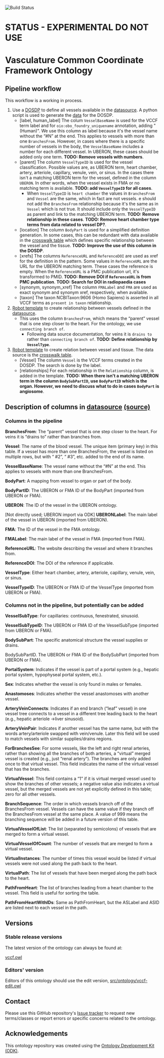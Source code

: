 
![Build Status](https://github.com/obophenotype/vccf-ontology/workflows/CI/badge.svg)
# STATUS - EXPERIMENTAL DO NOT USE
# Vasculature Common Coordinate Framework Ontology

## Pipeline workflow

This workflow is a working in process.

1. Use a [DOSDP](src/patterns/dosdp-patterns/vessel.yaml) to define all vessels available in the [datasource](https://github.com/hubmapconsortium/hra-vccf/blob/main/Vessel.csv). A python script is used to generate the [data](src/patterns/data/default/vessel.tsv) for the DOSDP.
   - [label, human_label] The colum `VesselBaseName` is used for the VCCF term label and for  `oio:obo_foundry_uniquename` annotation, adding "(Human)". We use this column as label because it's the vessel name without the “#N” at the end. This applies to vessels with more than one `BranchesFrom`. However, in cases where there is a specific number of vessels in the body, the `VesselBaseName` includes a number for each different vessel. In UBERON, these cases should be added only one term. **TODO: Remove vessels with numbers**.
   - [parent] The column `VesselTypeID` is used for the vessel classification. Possible values are, as UBERON term, heart chamber, artery, arteriole, capillary, venule, vein, or sinus. In the cases there isn't a matching UBERON term for the vessel, defined in the column `UBERON`. In other words, when the vessel exists in FMA or no matching term is available. **TODO: add `VesselTypeID` for all cases**. 
     - When `VesselTypeID` is `heart chamber` the values in `BranchesFrom` and `Vessel` are the same, which in fact are not vessels. e should not add the `BranchesFrom` relationship because it's the same as in `Vessel` which is not true. It should include only the `VesselTypeID` as parent and link to the matching UBERON term. **TODO: Remove relationship in these cases**. **TODO: Remove heart chamber type terms from data related to vessel DP?**.
   -  [location] The column `BodyPart` is used for a simplified definition generation. In some cases, this can be redundant with data available in the [crosswalk table](https://github.com/hubmapconsortium/hra-vccf/blob/main/VesselOrganCrosswalk.csv) which defines specific relationship between the vessel and the tissue. **TODO: Improve the use of this column in the DOSDP**.
   -  [xrefs] The columns `ReferenceURL` and `ReferenceDOI` are used as xref for the definition in the pattern. Some values in `ReferenceURL` are the URL for the UBERON matching term. These cases the reference is empty. When the `ReferenceURL` is a PMC publication url, it's transformed to PMID. **TODO: Remove DOI if `ReferenceURL` is from PMC publication**. **TODO: Search for DOI in radiopaedia cases**
   -  [synonym, synonym_xref] The column `FMALabel` and `FMA` are used as exact synonym and synonym xref, respectively, when available.
   -  [taxon] The taxon NCBITaxon:9606 (Homo Sapiens) is asserted in all VCCF terms as `present in taxon` relationship.
1. [Robot template](src/templates/vessel_relation.tsv) to create relationship between vessels defined in the [datasource](https://github.com/hubmapconsortium/hra-vccf/blob/main/Vessel.csv).
   - This uses the column `BranchesFrom`, which means the “parent” vessel that is one step closer to the heart. For the ontology, we use `connecting branch of`.
     - Following data source documentation, for veins it is `drains to` rather than `connecting branch of`. **TODO: Define relationship by `VesselType`**.
1. [Robot template](src/templates/vessel_organ_crosswalk.tsv) to create relation between vessel and tissue. The data source is the [crosswalk table](https://github.com/hubmapconsortium/hra-vccf/blob/main/VesselOrganCrosswalk.csv). 
   - [Vessel] The column `Vessel` is the VCCF terms created in the DOSDP. The search is done by the label.
   - [relationships] For each relationship in the `Relationship` column, is added in the template. **TODO: When there isn't a matching UBERON term in the column `BodySubPartID`, use `BodyPartID` which is the organ. However, we need to discuss what to do in cases `BodyPart` is angiosome**.

## Description of columns in [datasource](https://github.com/hubmapconsortium/hra-vccf/blob/main/Vessel.csv) [(source)](https://www.nature.com/articles/s41597-023-02018-0#Sec7)

### Columns in the pipeline

**BranchesFrom**: The “parent” vessel that is one step closer to the heart. For veins it is “drains to” rather than branches from.

**Vessel**: The name of the blood vessel. The unique item (primary key) in this table. If a vessel has more than one BranchesFrom, the vessel is listed on multiple rows, but with “ #2”, “ #3”, etc. added to the end of its name.

**VesselBaseName**: The vessel name without the “#N” at the end. This applies to vessels with more than one BranchesFrom.

**BodyPart**: A mapping from vessel to organ or part of the body.

**BodyPartID**: The UBERON or FMA ID of the BodyPart (imported from UBERON or FMA).

**UBERON**: The ID of the vessel in the UBERON ontology.

[Not directly used; UBERON import via ODK] **UBERONLabel**: The main label of the vessel in UBERON (imported from UBERON).

**FMA**: The ID of the vessel in the FMA ontology.

**FMALabel**: The main label of the vessel in FMA (imported from FMA).

**ReferenceURL**: The website describing the vessel and where it branches from.

**ReferenceDOI**: The DOI of the reference if applicable.

**VesselType**: Either heart chamber, artery, arteriole, capillary, venule, vein, or sinus.

**VesselTypeID**: The UBERON or FMA ID of the VesselType (imported from UBERON or FMA).



### Columns not in the pipeline, but potentially can be added

**VesselSubType**: For capillaries: continuous, fenestrated, sinusoid.

**VesselSubTypeID**: The UBERON or FMA ID of the VesselSubType (imported from UBERON or FMA).

**BodySubPart**: The specific anatomical structure the vessel supplies or drains.

BodySubPartID. The UBERON or FMA ID of the BodySubPart (imported from UBERON or FMA).

**PortalSystem**: Indicates if the vessel is part of a portal system (e.g., hepatic portal system, hypophyseal portal system, etc.).

**Sex**: Indicates whether the vessel is only found in males or females.

**Anastomoses**: Indicates whether the vessel anastomoses with another vessel.

**ArteryVeinConnects**: Indicates if an end branch (“leaf” vessel) in one vessel tree connects to a vessel in a different tree leading back to the heart (e.g., hepatic arteriole ->liver sinusoid).

**ArteryVeinPair**: Indicates if another vessel has the same name, but with the words artery/arteriole swapped with vein/venule. Later this field will be used to match vessels with similar supplies/drains regions.

**ForBranchesSee**: For some vessels, like the left and right renal arteries, rather than showing all the branches of both arteries, a “virtual” merged vessel is created (e.g., just “renal artery”). The branches are only added once to that virtual vessel. This field indicates the name of the virtual vessel that has the branches.

**VirtualVessel**: This field contains a “1” if it is virtual merged vessel used to show the branches of other vessels; a negative value also indicates a virtual vessel, but the merged vessels are not yet explicitly defined in this table; zero for all other vessels.

**BranchSequence**: The order in which vessels branch off of the BranchesFrom vessel. Vessels can have the same value if they branch off the BranchesFrom vessel at the same place. A value of 999 means the branching sequence will be added in a future version of this table.

**VirtualVesselOfList**: The list (separated by semicolons) of vessels that are merged to form a virtual vessel.

**VirtualVesselOfCount**: The number of vessels that are merged to form a virtual vessel.

**VirtualInstances**: The number of times this vessel would be listed if virtual vessels were not used along the path back to the heart.

**VirtualPath**: The list of vessels that have been merged along the path back to the heart.

**PathFromHeart**: The list of branches leading from a heart chamber to the vessel. This field is useful for sorting the table.

**PathFromHeartWithIDs**: Same as PathFromHeart, but the ASLabel and ASID are listed next to each vessel in the path.

## Versions

### Stable release versions

The latest version of the ontology can always be found at:

[vccf.owl](vccf.owl)


### Editors' version

Editors of this ontology should use the edit version, [src/ontology/vccf-edit.owl](src/ontology/vccf-edit.owl)

## Contact

Please use this GitHub repository's [Issue tracker](https://github.com/obophenotype/vccf-ontology/issues) to request new terms/classes or report errors or specific concerns related to the ontology.

## Acknowledgements

This ontology repository was created using the [Ontology Development Kit (ODK)](https://github.com/INCATools/ontology-development-kit).
